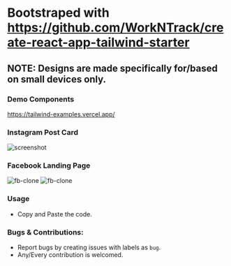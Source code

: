 # Bootstraped with https://github.com/WorkNTrack/create-react-app-tailwind-starter

## NOTE: Designs are made specifically for/based on small devices only.

### Demo Components

https://tailwind-examples.vercel.app/

### Instagram Post Card
<img src="https://i.ibb.co/xX4FchN/Screenshot-2020-12-11-at-2-39-35-AM.png" alt="screenshot" />

### Facebook Landing Page
<img src="https://i.ibb.co/nwXMNLR/Screenshot-2020-12-16-at-2-11-52-AM.png" alt="fb-clone" />
<img src="https://i.ibb.co/VMHqwvw/Screenshot-2020-12-16-at-2-12-06-AM.png" alt="fb-clone" />

### Usage
- Copy and Paste the code.

### Bugs & Contributions:
- Report bugs by creating issues with labels as `bug`.
- Any/Every contribution is welcomed.
